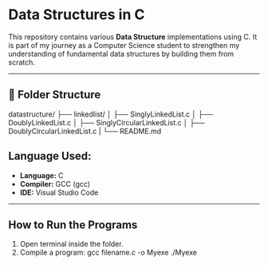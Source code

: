 #  Data Structures in C

This repository contains various **Data Structure** implementations using C. It is part of my journey as a Computer Science student to strengthen my understanding of fundamental data structures by building them from scratch.

---

## 📁 Folder Structure

datastructure/
├── linkedlist/
│   ├── SinglyLinkedList.c
│   ├── DoublyLinkedList.c
│   ├── SinglyCircularLinkedList.c
│   ├── DoublyCircularLinkedList.c
|   └── README.md



## Language Used:

- **Language:** C
- **Compiler:** GCC (gcc)
- **IDE:** Visual Studio Code

---

##  How to Run the Programs

1. Open terminal inside the folder.
2. Compile a program:
   gcc filename.c -o Myexe
   ./Myexe


